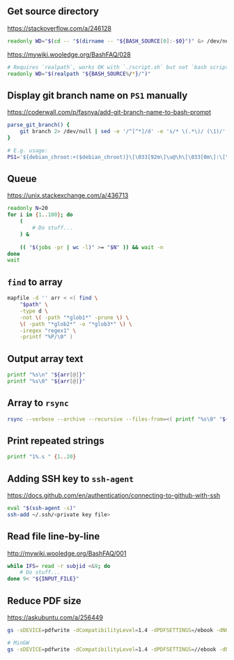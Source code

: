 ## Get source directory

https://stackoverflow.com/a/246128
```bash
readonly WD="$(cd -- "$(dirname -- "${BASH_SOURCE[0]:-$0}")" &> /dev/null && pwd)"
```

https://mywiki.wooledge.org/BashFAQ/028
```bash
# Requires `realpath`, works OK with `./script.sh` but not `bash script.sh`, so the one above might be better
readonly WD="$(realpath "${BASH_SOURCE%/*}/")"
```

## Display git branch name on `PS1` manually

https://coderwall.com/p/fasnya/add-git-branch-name-to-bash-prompt
```bash
parse_git_branch() {
    git branch 2> /dev/null | sed -e '/^[^*]/d' -e 's/* \(.*\)/ (\1)/'
}

# E.g. usage:
PS1='${debian_chroot:+($debian_chroot)}\[\033[92m\]\u@\h\[\033[0m\]:\[\033[93m\]\w\[\033[96m\]$(parse_git_branch)\[\033[0m\] \$ '
```

## Queue

https://unix.stackexchange.com/a/436713
```bash
readonly N=20
for i in {1..100}; do
    (
        # Do stuff...
    ) &
    
    (( "$(jobs -pr | wc -l)" >= "$N" )) && wait -n
done
wait
```

## `find` to array

```bash
mapfile -d '' arr < <( find \
    "$path" \
    -type d \
    -not \( -path "*glob1*" -prune \) \
    \( -path "*glob2*" -o "*glob3*" \) \
    -iregex "regex1" \
    -printf "%P/\0" )
```

## Output array text

```bash
printf "%s\n" "${arr[@]}"
printf "%s\0" "${arr[@]}"
```

## Array to `rsync`

```bash
rsync --verbose --archive --recursive --files-from=<( printf "%s\0" "${arr[@]}" ) --from0 -- "$src" "$dest"
```

## Print repeated strings

```bash
printf "1%.s " {1..20}
```

## Adding SSH key to `ssh-agent`

https://docs.github.com/en/authentication/connecting-to-github-with-ssh
```bash
eval "$(ssh-agent -s)"
ssh-add ~/.ssh/<private key file>
```

## Read file line-by-line

http://mywiki.wooledge.org/BashFAQ/001
```bash
while IFS= read -r subjid <&9; do
    # Do stuff...
done 9< "${INPUT_FILE}"
```

## Reduce PDF size

https://askubuntu.com/a/256449
```bash
gs -sDEVICE=pdfwrite -dCompatibilityLevel=1.4 -dPDFSETTINGS=/ebook -dNOPAUSE -dQUIET -dBATCH -sOutputFile="$out" "$in"

# MinGW
gs -sDEVICE=pdfwrite -dCompatibilityLevel=1.4 -dPDFSETTINGS=//ebook -dNOPAUSE -dQUIET -dBATCH -sOutputFile="$out" "$in"
```
